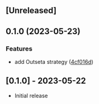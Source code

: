 ## [Unreleased]

## 0.1.0 (2023-05-23)


### Features

* add Outseta strategy ([4cf016d](https://www.github.com/tiltcamp/omniauth-outseta/commit/4cf016dcac2053085ab72decb05001006a22d818))

## [0.1.0] - 2023-05-22

- Initial release
